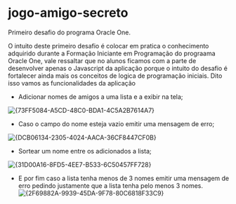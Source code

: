 # jogo-amigo-secreto
Primeiro desafio do programa Oracle One.

O intuito deste primeiro desafio é colocar em pratica o conhecimento adquirido durante a Formação Iniciante em Programação do prograama Oracle One, vale ressaltar que no alunos ficamos com a parte de desenvolver apenas o Javascript da aplicação porque o intuito do desafio é fortalecer ainda mais os conceitos de logica de programação iniciais. Dito isso vamos as funcionalidades da aplicação

- Adicionar nomes de amigos a uma lista e a exibir na tela;

![{73FF5084-A5CD-48C0-BDA1-4C5A2B7614A7}](https://github.com/user-attachments/assets/96c929bd-e8d8-4cc1-8738-6d1101ded4b3)

- Caso o campo do nome esteja vazio emitir uma mensagem de erro;

![{DCB06134-2305-4024-AACA-36CF8447CF0B}](https://github.com/user-attachments/assets/defd7c48-88d8-49ad-bec3-e9ea58e0d0a8)

- Sortear um nome entre os adicionados a lista;

![{31D00A16-8FD5-4EE7-B533-6C50457FF728}](https://github.com/user-attachments/assets/f5c6a3f0-b6ea-4b74-b07d-a4306ee4cff0)

- E por fim caso a lista tenha menos de 3 nomes emitir uma mensagem de erro pedindo justamente que a lista tenha pelo menos 3 nomes.
![{2F69882A-9939-45DA-9F78-80C6818F33C9}](https://github.com/user-attachments/assets/77b27df5-b3e2-4816-8df2-abd72e6da87c)
